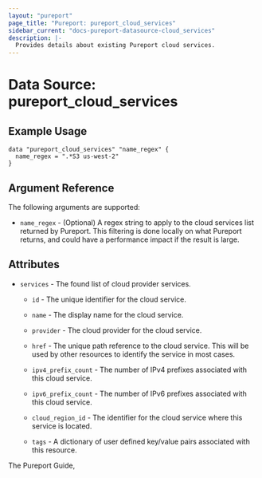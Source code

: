 ```yaml
---
layout: "pureport"
page_title: "Pureport: pureport_cloud_services"
sidebar_current: "docs-pureport-datasource-cloud_services"
description: |-
  Provides details about existing Pureport cloud services.
---
```


# Data Source: pureport\_cloud\_services

## Example Usage

```hcl
data "pureport_cloud_services" "name_regex" {
  name_regex = ".*S3 us-west-2"
}
```

## Argument Reference

The following arguments are supported:

* `name_regex` - (Optional) A regex string to apply to the cloud services list returned by Pureport. This
  filtering is done locally on what Pureport returns, and could have a performance impact if the
  result is large.

## Attributes

* `services` - The found list of cloud provider services.

    * `id` - The unique identifier for the cloud service.

    * `name` - The display name for the cloud service.

    * `provider` - The cloud provider for the cloud service.

    * `href` - The unique path reference to the cloud service. This will be used by other resources to identify the service in most cases.

    * `ipv4_prefix_count` - The number of IPv4 prefixes associated with this cloud service.

    * `ipv6_prefix_count` - The number of IPv6 prefixes associated with this cloud service.

    * `cloud_region_id` - The identifier for the cloud service where this service is located.

    * `tags` - A dictionary of user defined key/value pairs associated with this resource.

The Pureport Guide, []()
